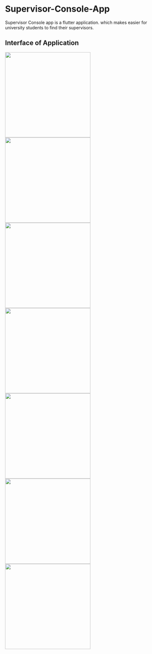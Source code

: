 # Supervisor-Console-App
Supervisor Console app is a flutter application. which makes easier for university students to find their supervisors.

## Interface of Application

<img src='https://user-images.githubusercontent.com/73393935/128060380-9f62a608-9d84-4fb6-9cd9-9ea2c6007bdc.png' width=280/>  <img src='https://user-images.githubusercontent.com/73393935/128060609-a4031547-9a4f-498a-91d4-c4976f0f53d5.png' width=280/>  <img src='https://user-images.githubusercontent.com/73393935/128060580-bab07699-62be-462a-a7c3-42ef83523e1e.png' width=280/>   <img src='https://user-images.githubusercontent.com/73393935/128060635-a9a8a81e-931b-415c-ae6d-8694b9eb2790.png' width=280/>  <img src='https://user-images.githubusercontent.com/73393935/128060648-a288cb13-2731-4777-b280-f8cda23d05c4.png' width=280/>  <img src='https://user-images.githubusercontent.com/73393935/128060697-4bfff5e7-30f2-4967-8076-864853d85223.png' width=280/>  <img src='https://user-images.githubusercontent.com/73393935/128060666-beec60a4-79cb-4fdb-9699-20d6aae66ac5.png' width=280/> 
